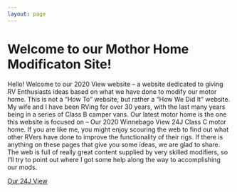```yaml
---
layout: page
---
```


<h1>Welcome to our Mothor Home Modificaton Site!</h1>

Hello!  Welcome to our 2020 View website – a website dedicated to giving RV Enthusiasts ideas based on what we have done to modify our motor home.  This is not a “How To” website, but rather a “How We Did It” website. 
My wife and I have been RVing for over 30 years, with the last many years being in a series of Class B camper vans.  Our latest motor home is the one this website is focused on – Our 2020 Winnebago View 24J Class C motor home.
If you are like me, you might enjoy scouring the web to find out what other RVers have done to improve the functionality of their rigs.  If there is anything on these pages that give you some ideas, we are glad to share.  The web is full of really great content supplied by very skilled modifiers, so I’ll try to point out where I got some help along the way to accomplishing our mods.

[Our 24J View](/index/ourview)
